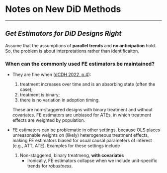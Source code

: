 # Notes on New DiD Methods
--------------------------------

## _Get Estimators for DiD Designs Right_

Assume that the assumptions of **parallel trends** and **no anticipation** hold. So, the problem is about interpretations rather than identificaiton.

### When can the commonly used FE estimators be maintained?

- They are fine when ([dCDH 2022, p.4](https://papers.ssrn.com/sol3/papers.cfm?abstract_id=3980758)):
    1. treatment increases over time and is an absorbing state (often the case);
    2. treatment is binary;
    3. there is no variation in adoption timing.
  
  These are non-staggered designs with binary treatment and without covariates. FE estimators are unbiased for ATEs, in which treatment effects are weighted by population.

- FE estimators can be problematic in other settings, because OLS places unreasonable weights on (likely) heterogeneous treatment effects, making FE estimators biased for usual causal parameters of interest (e.g., ATT, ATE). Examples for these settings include
  1. Non-staggered, binary treatmeng, **with covariates**
      - Ironically, FE estimators collapse when we include unit-specific trends for _robustness_.
  
